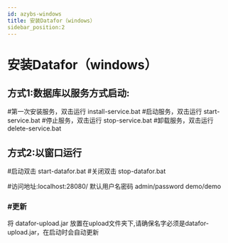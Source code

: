 ```yaml
---
id: azybs-windows
title: 安装Datafor（windows）
sidebar_position:2
---
```

# 安装Datafor（windows）
## 方式1:数据库以服务方式启动:

#第一次安装服务，双击运行
install-service.bat
#启动服务，双击运行
start-service.bat
#停止服务，双击运行
stop-service.bat
#卸载服务，双击运行
delete-service.bat

## 方式2:以窗口运行

#启动双击
start-datafor.bat
#关闭双击
stop-datafor.bat

#访问地址:localhost:28080/
默认用户名密码
admin/password
demo/demo

### #更新

将 datafor-upload.jar 放置在upload文件夹下,请确保名字必须是datafor-upload.jar，在启动时会自动更新